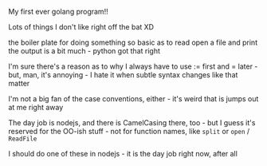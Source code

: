 
My first ever golang program!!

Lots of things I don't like right off the bat XD

the boiler plate for doing something so basic as to read open a file and print the output
is a bit much - python got that right

I'm sure there's a reason as to why I always have to use := first and = later - but, man, it's
annoying - I hate it when subtle syntax changes like that matter

I'm not a big fan of the case conventions, either - it's weird that is jumps out at me right away

The day job is nodejs, and there is CamelCasing there, too - but I guess it's reserved 
for the OO-ish stuff - not for function names, like `split` or `open` / `ReadFile`

I should do one of these in nodejs - it is the day job right now, after all


